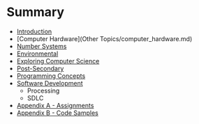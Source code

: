 # Summary

* [Introduction](README.md)
* [Computer Hardware](Other Topics/computer_hardware.md)
* [Number Systems](number_systems.md)
* [Environmental](environmental.md)
* [Exploring Computer Science](exploringcomputer_science.md)
* [Post-Secondary](post-secondary.md)
* [Programming Concepts](programming_concepts.md)
* [Software Development](software_development.md)
   * Processing
   * SDLC
* [Appendix A - Assignments](appendix_a_-_assignments.md)
* [Appendix B - Code Samples](appendix_b_-_code_samples.md)

